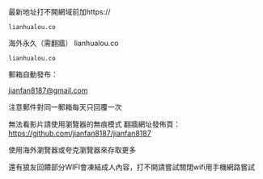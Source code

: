 最新地址打不開網域前加https://

	lianhualou.co
 
海外永久（需翻牆） 	lianhualou.co

	lianhualou.co

郵箱自動發布：

jianfan8187@gmail.com

注意郵件對同一郵箱每天只回覆一次

無法看影片請使用瀏覽器的無痕模式 翻牆網址發佈頁：https://github.com/jianfan8187/jianfan8187

使用海外瀏覽器或夸克瀏覽器來存取更多

還有狼友回饋部分WIFI會凍結成人內容，打不開請嘗試關閉wifi用手機網路嘗試
